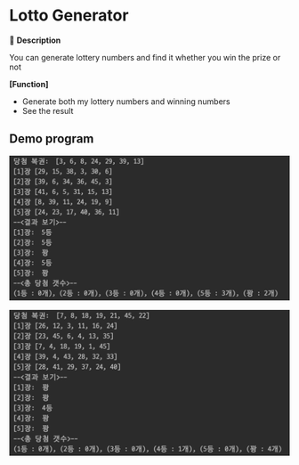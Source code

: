 # Lotto Generator

🎰 **Description**

You can generate lottery numbers and find it whether you win the prize or not

**[Function]**

* Generate both my lottery numbers and winning numbers
* See the result



## Demo program

![5-3](md-images/5-3.png)

![4-1](md-images/4-1.png)